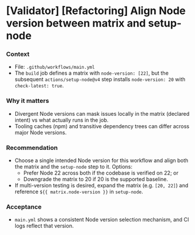 # [Validator] [Refactoring] Align Node version between matrix and setup-node

### Context

- File: `.github/workflows/main.yml`
- The `build` job defines a matrix with `node-version: [22]`, but the subsequent `actions/setup-node@v4` step installs `node-version: 20` with `check-latest: true`.

### Why it matters

- Divergent Node versions can mask issues locally in the matrix (declared intent) vs what actually runs in the job.
- Tooling caches (npm) and transitive dependency trees can differ across major Node versions.

### Recommendation

- Choose a single intended Node version for this workflow and align both the matrix and the `setup-node` step to it. Options:
  - Prefer Node 22 across both if the codebase is verified on 22; or
  - Downgrade the matrix to 20 if 20 is the supported baseline.
- If multi-version testing is desired, expand the matrix (e.g. `[20, 22]`) and reference `${{ matrix.node-version }}` in `setup-node`.

### Acceptance

- `main.yml` shows a consistent Node version selection mechanism, and CI logs reflect that version.
